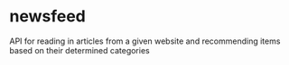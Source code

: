# newsfeed
API for reading in articles from a given website and recommending items based on their determined categories